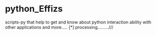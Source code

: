 # python_Effizs
scripts-py that help to get and know about python interaction ability with other applications and more.....
[*] processing.........///
